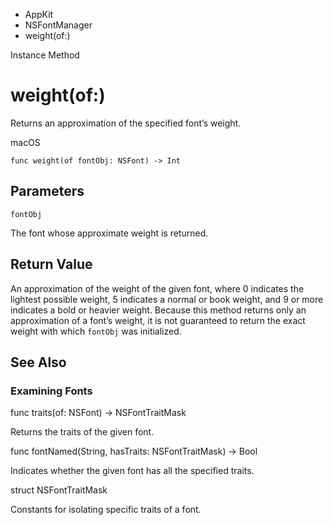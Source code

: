 

- AppKit
- NSFontManager
-  weight(of:) 

Instance Method

# weight(of:)

Returns an approximation of the specified font’s weight.

macOS

``` source
func weight(of fontObj: NSFont) -> Int
```

## Parameters 

`fontObj`  

The font whose approximate weight is returned.

## Return Value

An approximation of the weight of the given font, where 0 indicates the lightest possible weight, 5 indicates a normal or book weight, and 9 or more indicates a bold or heavier weight. Because this method returns only an approximation of a font’s weight, it is not guaranteed to return the exact weight with which `fontObj` was initialized.

## See Also

### Examining Fonts

func traits(of: NSFont) -> NSFontTraitMask

Returns the traits of the given font.

func fontNamed(String, hasTraits: NSFontTraitMask) -> Bool

Indicates whether the given font has all the specified traits.

struct NSFontTraitMask

Constants for isolating specific traits of a font.

